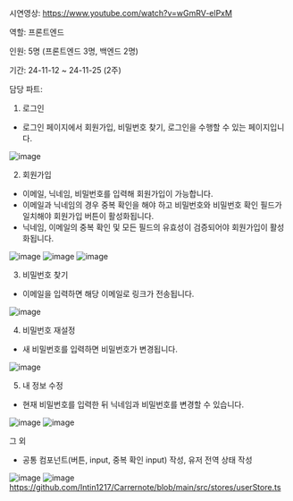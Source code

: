 시연영상: https://www.youtube.com/watch?v=wGmRV-elPxM

역할: 프론트엔드

인원: 5명 (프론트엔드 3명, 백엔드 2명)

기간: 24-11-12 ~ 24-11-25 (2주)

담당 파트:
1. 로그인
- 로그인 페이지에서 회원가입, 비밀번호 찾기, 로그인을 수행할 수 있는 페이지입니다.


![image](https://github.com/user-attachments/assets/81cd3f82-bd29-4630-912e-3ea75651569a)


2. 회원가입
- 이메일, 닉네임, 비밀번호를 입력해 회원가입이 가능합니다.
- 이메일과 닉네임의 경우 중복 확인을 해야 하고 비밀번호와 비밀번호 확인 필드가 일치해야 회원가입 버튼이 활성화됩니다.
- 닉네임, 이메일의 중복 확인 및 모든 필드의 유효성이 검증되어야 회원가입이 활성화됩니다.


![image](https://github.com/user-attachments/assets/f599d506-fa35-43d1-b2f5-48b577e2bd40)
![image](https://github.com/user-attachments/assets/20cc8e35-94c2-4961-8e61-94c041b6fe41)
![image](https://github.com/user-attachments/assets/2995f609-e80a-41e0-b712-c98654df083e)


3. 비밀번호 찾기
- 이메일을 입력하면 해당 이메일로 링크가 전송됩니다.


![image](https://github.com/user-attachments/assets/63ba471d-c6eb-4231-9079-67487dcc16ae)


4. 비밀번호 재설정
- 새 비밀번호를 입력하면 비밀번호가 변경됩니다.

![image](https://github.com/user-attachments/assets/d1c31ea1-b739-4e59-b84c-cad84174485f)


5. 내 정보 수정
- 현재 비밀번호를 입력한 뒤 닉네임과 비밀번호를 변경할 수 있습니다.


![image](https://github.com/user-attachments/assets/cc05c8d1-52f9-4dd9-9504-8b147acc76b2)
![image](https://github.com/user-attachments/assets/c7a383aa-76ab-4aa3-868f-e1754ddc70bd)



그 외
- 공통 컴포넌트(버튼, input, 중복 확인 input) 작성, 유저 전역 상태 작성


![image](https://github.com/user-attachments/assets/f6ba09d3-184d-4b28-8755-ee8310c563e5)
![image](https://github.com/user-attachments/assets/ec47431f-7dc5-441e-b2e1-3602b6b57e68)
https://github.com/Intin1217/Carrernote/blob/main/src/stores/userStore.ts

